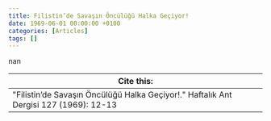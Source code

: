 ```yaml
---
title: Filistin’de Savaşın Öncülüğü Halka Geçiyor!
date: 1969-06-01 00:00:00 +0100
categories: [Articles]
tags: []
---
```


nan

| Cite this:   |
|--------|
| "Filistin’de Savaşın Öncülüğü Halka Geçiyor!." Haftalık Ant Dergisi 127 (1969): 12-13 

